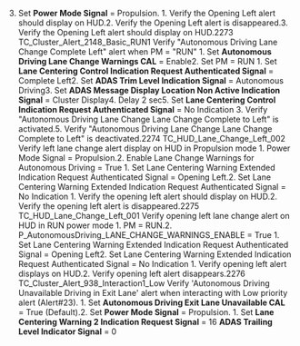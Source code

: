 3. Set **Power Mode Signal** = Propulsion. 1. Verify the Opening Left alert should display on HUD.2. Verify the Opening Left alert is disappeared.3. Verify the Opening Left alert should display on HUD.2273 TC_Cluster_Alert_2148_Basic_RUN1 Verify "Autonomous Driving Lane Change Complete Left" alert when PM = "RUN" 1. Set **Autonomous Driving Lane Change Warnings CAL** = Enable2. Set PM = RUN 1. Set **Lane Centering Control Indication Request Authenticated Signal** = Complete Left2. Set **ADAS Trim Level Indication Signal** = Autonomous Driving3. Set **ADAS Message Display Location Non Active Indication Signal** = Cluster Display4. Delay 2 sec5. Set **Lane Centering Control Indication Request Authenticated Signal** = No Indication 3. Verify "Autonomous Driving Lane Change Lane Change Complete to Left" is activated.5. Verify "Autonomous Driving Lane Change Lane Change Complete to Left" is deactivated.2274 TC_HUD_Lane_Change_Left_002 Verify left lane change alert display on HUD in Propulsion mode 1. Power Mode Signal = Propulsion.2. Enable Lane Change Warnings for Autonomous Driving = True 1. Set Lane Centering Warning Extended Indication Request Authenticated Signal = Opening Left.2. Set Lane Centering Warning Extended Indication Request Authenticated Signal = No Indication 1. Verify the opening left alert should display on HUD.2. Verify the opening left alert is disappeared.2275 TC_HUD_Lane_Change_Left_001 Verify opening left lane change alert on HUD in RUN power mode 1. PM = RUN.2. P_AutonomousDriving_LANE_CHANGE_WARNINGS_ENABLE = True 1. Set Lane Centering Warning Extended Indication Request Authenticated Signal = Opening Left2. Set Lane Centering Warning Extended Indication Request Authenticated Signal = No Indication 1. Verify opening left alert displays on HUD.2. Verify opening left alert disappears.2276 TC_Cluster_Alert_938_Interaction1_Low Verify 'Autonomous Driving Unavailable Driving in Exit Lane' alert when interacting with Low priority alert (Alert#23). 1. Set **Autonomous Driving Exit Lane Unavailable CAL** = True (Default).2. Set **Power Mode Signal** = Propulsion. 1. Set **Lane Centering Warning 2 Indication Request Signal** = 16 **ADAS Trailing Level Indicator Signal** = 0